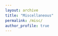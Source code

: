 ```yaml
---
layout: archive
title: "Miscellaneous"
permalink: /misc/
author_profile: true
---
```


<html lang="en">
<head>
    <meta charset="UTF-8">
    <meta name="viewport" content="width=device-width, initial-scale=1.0">
    <style>
        .slider {
            width: 100%;
            max-width: 600px; /* Adjust the width as needed */
            margin: auto;
            overflow: hidden;
            position: relative;
        }

        .slides {
            display: flex;
            width: 400%; /* 4 slides */
            transition: transform 0.5s ease;
        }

        .slide {
            width: 25%; /* Each slide takes up 25% of the container */
            flex-shrink: 0;
            position: relative;
        }

        .slide img {
            width: 100%;
            height: auto;
            display: block;
        }

        .caption {
            position: absolute;
            bottom: 10px;
            left: 10px;
            color: white;
            background-color: rgba(0, 0, 0, 0.5);
            padding: 5px;
            border-radius: 3px;
            opacity: 0; /* Hide caption initially */
            transition: opacity 0.3s; /* Smooth transition for showing/hiding caption */
        }
        .slide:hover .caption {
            opacity: 1; /* Show caption on hover */
        }

        .navigation-manual {
            position: absolute;
            width: 100%;
            margin-top: -50px;
            display: flex;
            justify-content: center;
            list-style: none;
        }

        .manual-btn {
            border: 2px solid #40D3DC;
            padding: 5px;
            border-radius: 10px;
            cursor: pointer;
            transition: background-color 0.5s;
        }

        .manual-btn:not(:last-child) {
            margin-right: 40px;
        }

        .manual-btn:hover {
            background-color: #40D3DC;
        }
    </style>
</head>
<body>

<div class="slider">
    <div class="slides">
        <div class="slide">
            <img src="../images/csu_2103.jpg" alt="Image 1">
            <div class="caption">When visiting Central South University as an exchange student in Fall 2021, I was honored and pleased to become the header student of Class 2103 at School of Automation.</div>
        </div>
        <div class="slide">
            <img src="../images/ustb_graduation.png" alt="Image 2">
            <div class="caption">Graduating from University of Science and Technology Beijing.</div>
        </div>
        <div class="slide">
            <img src="../images/westlake_bar.jpg" alt="Image 3">
            <div class="caption">'Westlake Bar', nice to meet the gifted youngs.</div>
        </div>
        <div class="slide">
            <img src="../images/PEBBLE_2024.jpg" alt="Image 4">
            <div class="caption">Teaching assistant for PEBBLE BioFusion summer camp.</div>
        </div>
    </div>
    <div class="navigation-manual">
        <label for="radio1" class="manual-btn"></label>
        <label for="radio2" class="manual-btn"></label>
        <label for="radio3" class="manual-btn"></label>
        <label for="radio4" class="manual-btn"></label>
    </div>
    <input type="radio" name="radio-btn" id="radio1" checked>
    <input type="radio" name="radio-btn" id="radio2">
    <input type="radio" name="radio-btn" id="radio3">
    <input type="radio" name="radio-btn" id="radio4">
</div>

<script>
    let index = 0;
    const slides = document.querySelectorAll('.slide');
    const totalSlides = slides.length;
    const delay = 3000; // Change image every 3 seconds

    function showSlide(index) {
        const slidesContainer = document.querySelector('.slides');
        slidesContainer.style.transform = `translateX(-${index * 100}%)`;
    }

    showSlide(index);

    function nextSlide() {
        index = (index + 1) % totalSlides;
        showSlide(index);
    }

    const interval = setInterval(nextSlide, delay);

    // Handle manual navigation
    document.querySelectorAll('.manual-btn').forEach((btn, i) => {
        btn.onclick = function() {
            clearInterval(interval); // Stop auto play when manual navigation happens
            index = i;
            showSlide(index); // Go to the slide
            setTimeout(() => {
                interval = setInterval(nextSlide, delay); // Restart auto play after a while
            }, delay);
        };
    });
</script>
</body>
</html>
